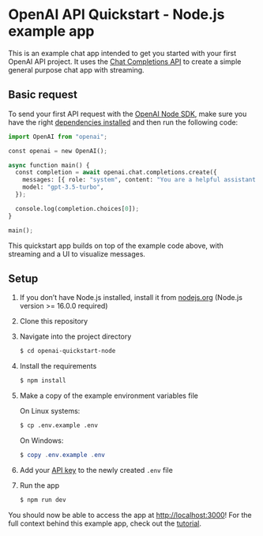 # OpenAI API Quickstart - Node.js example app

This is an example chat app intended to get you started with your first OpenAI API project. It uses the [Chat Completions API](https://platform.openai.com/docs/api-reference/chat) to create a simple general purpose chat app with streaming.

## Basic request

To send your first API request with the [OpenAI Node SDK](https://github.com/openai/openai-node), make sure you have the right [dependencies installed](https://platform.openai.com/docs/quickstart?context=node) and then run the following code:

```python
import OpenAI from "openai";

const openai = new OpenAI();

async function main() {
  const completion = await openai.chat.completions.create({
    messages: [{ role: "system", content: "You are a helpful assistant." }],
    model: "gpt-3.5-turbo",
  });

  console.log(completion.choices[0]);
}

main();
```

This quickstart app builds on top of the example code above, with streaming and a UI to visualize messages.

## Setup

1. If you don’t have Node.js installed, install it from [nodejs.org](https://nodejs.org/en/) (Node.js version >= 16.0.0 required)

2. Clone this repository

3. Navigate into the project directory

   ```bash
   $ cd openai-quickstart-node
   ```

4. Install the requirements

   ```bash
   $ npm install
   ```

5. Make a copy of the example environment variables file

   On Linux systems: 
   ```bash
   $ cp .env.example .env
   ```
   On Windows:
   ```powershell
   $ copy .env.example .env
   ```
6. Add your [API key](https://platform.openai.com/account/api-keys) to the newly created `.env` file

7. Run the app

   ```bash
   $ npm run dev
   ```

You should now be able to access the app at [http://localhost:3000](http://localhost:3000)! For the full context behind this example app, check out the [tutorial](https://platform.openai.com/docs/quickstart).

